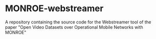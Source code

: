 # MONROE-webstreamer
A repository containing the source code for the Webstreamer tool of the paper "Open Video Datasets over Operational Mobile Networks with MONROE"
